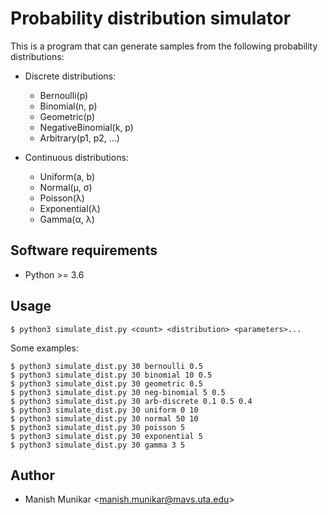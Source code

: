 # Probability distribution simulator

This is a program that can generate samples from the following probability
distributions:

* Discrete distributions:
  - Bernoulli(p)
  - Binomial(n, p)
  - Geometric(p)
  - NegativeBinomial(k, p)
  - Arbitrary(p1, p2, ...)

* Continuous distributions:
  - Uniform(a, b)
  - Normal(µ, σ)
  - Poisson(λ)
  - Exponential(λ)
  - Gamma(α, λ)

## Software requirements

- Python >= 3.6

## Usage

    $ python3 simulate_dist.py <count> <distribution> <parameters>...

Some examples:

    $ python3 simulate_dist.py 30 bernoulli 0.5
    $ python3 simulate_dist.py 30 binomial 10 0.5
    $ python3 simulate_dist.py 30 geometric 0.5
    $ python3 simulate_dist.py 30 neg-binomial 5 0.5
    $ python3 simulate_dist.py 30 arb-discrete 0.1 0.5 0.4
    $ python3 simulate_dist.py 30 uniform 0 10
    $ python3 simulate_dist.py 30 normal 50 10
    $ python3 simulate_dist.py 30 poisson 5
    $ python3 simulate_dist.py 30 exponential 5
    $ python3 simulate_dist.py 30 gamma 3 5

## Author

- Manish Munikar &lt;manish.munikar@mavs.uta.edu&gt;

